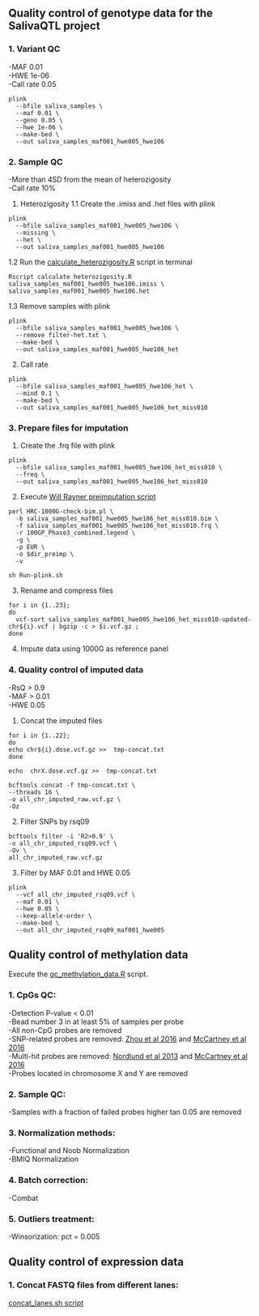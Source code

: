 ## Quality control of genotype data for the SalivaQTL project

### 1. Variant QC
-MAF 0.01  
-HWE 1e-06  
-Call rate 0.05
```
plink
  --bfile saliva_samples \
  --maf 0.01 \
  --geno 0.05 \
  --hwe 1e-06 \
  --make-bed \
  --out saliva_samples_maf001_hwe005_hwe106
```

### 2. Sample QC
-More than 4SD from the mean of heterozigosity  
-Call rate 10%

1. Heterozigosity
1.1 Create the .imiss and .het files with plink
```
plink
  --bfile saliva_samples_maf001_hwe005_hwe106 \
  --missing \
  --het \
  --out saliva_samples_maf001_hwe005_hwe106
```
1.2 Run the [calculate_heterozigosity.R](https://github.com/albahladeras/SalivaQTL_QC_genotype/blob/main/calculate_heterozigosity.R) script in terminal
```
Rscript calculate_heterozigosity.R saliva_samples_maf001_hwe005_hwe106.imiss \
saliva_samples_maf001_hwe005_hwe106.het
```
1.3 Remove samples with plink
```
plink
  --bfile saliva_samples_maf001_hwe005_hwe106 \
  --remove filter-het.txt \
  --make-bed \
  --out saliva_samples_maf001_hwe005_hwe106_het
```
2. Call rate
```
plink
  --bfile saliva_samples_maf001_hwe005_hwe106_het \
  --mind 0.1 \
  --make-bed \
  --out saliva_samples_maf001_hwe005_hwe106_het_miss010
```

### 3. Prepare files for imputation
1. Create the .frq file with plink
```
plink
  --bfile saliva_samples_maf001_hwe005_hwe106_het_miss010 \
  --freq \
  --out saliva_samples_maf001_hwe005_hwe106_het_miss010
```
2. Execute [Will Rayner preimputation script](https://www.chg.ox.ac.uk/~wrayner/tools/)
```
perl HRC-1000G-check-bim.pl \
  -b saliva_samples_maf001_hwe005_hwe106_het_miss010.bim \
  -f saliva_samples_maf001_hwe005_hwe106_het_miss010.frq \
  -r 100GP_Phase3_combined.legend \
  -g \
  -p EUR \
  -o $dir_preimp \
  -v
```
```
sh Run-plink.sh
```
3. Rename and compress files 
```
for i in {1..23};
do
  vcf-sort saliva_samples_maf001_hwe005_hwe106_het_miss010-updated-chr${i}.vcf | bgzip -c > $i.vcf.gz ;
done
```
4. Impute data using 1000G as reference panel

### 4. Quality control of imputed data
-RsQ > 0.9  
-MAF > 0.01  
-HWE 0.05

1. Concat the imputed files
```
for i in {1..22};
do
echo chr${i}.dose.vcf.gz >>  tmp-concat.txt
done
```
```
echo  chrX.dose.vcf.gz >>  tmp-concat.txt
```
```
bcftools concat -f tmp-concat.txt \
--threads 16 \
-o all_chr_imputed_raw.vcf.gz \
-Oz
```
2. Filter SNPs by rsq09
```
bcftools filter -i 'R2>0.9' \
-o all_chr_imputed_rsq09.vcf \
-Ov \
all_chr_imputed_raw.vcf.gz
```
3. Filter by MAF 0.01 and HWE 0.05
```
plink
  --vcf all_chr_imputed_rsq09.vcf \
  --maf 0.01 \
  --hwe 0.05 \
  --keep-allele-order \
  --make-bed \
  --out all_chr_imputed_rsq09_maf001_hwe005
```
## Quality control of methylation data 

Execute the [qc_methylation_data.R](https://github.com/albahladeras/SalivaQTL_QC_genotype/blob/main/qc_methylation_data.R) script.

### 1. CpGs QC:
-Detection P-value < 0.01  
-Bead number 3 in at least 5% of samples per probe  
-All non-CpG probes are removed  
-SNP-related probes are removed: [Zhou et al 2016](https://academic.oup.com/nar/article-lookup/doi/10.1093/nar/gkw967) and [McCartney et al 2016](https://www.sciencedirect.com/science/article/pii/S221359601630071X?via%3Dihub)  
-Multi-hit probes are removed: [Nordlund et al 2013](https://genomebiology.biomedcentral.com/articles/10.1186/gb-2013-14-9-r105) and [McCartney et al 2016](https://www.sciencedirect.com/science/article/pii/S221359601630071X?via%3Dihub)  
-Probes located in chromosome X and Y are removed  

### 2. Sample QC:  
-Samples with a fraction of failed probes higher tan 0.05 are removed  

### 3. Normalization methods: 
  -Functional and Noob Normalization  
  -BMIQ Normalization  
### 4. Batch correction:
  -Combat  
### 5. Outliers treatment:  
  -Winsorization: pct = 0.005

## Quality control of expression data

### 1. Concat FASTQ files from different lanes:

[concat_lanes.sh script](https://github.com/albahladeras/SalivaQTL_QC_genotype/blob/main/concat_lanes.sh)
